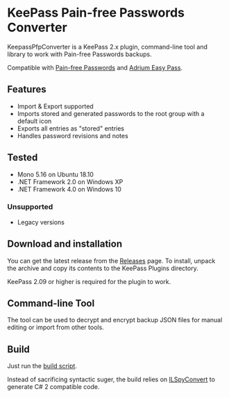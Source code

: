 # KeePass Pain-free Passwords Converter

KeepassPfpConverter is a KeePass 2.x plugin, command-line tool and library
to work with Pain-free Passwords backups.

Compatible with [Pain-free Passwords](https://pfp.works) and [Adrium Easy Pass](https://github.com/adrium/easypass).

## Features

* Import & Export supported
* Imports stored and generated passwords to the root group with a default icon
* Exports all entries as "stored" entries
* Handles password revisions and notes

## Tested

* Mono 5.16 on Ubuntu 18.10
* .NET Framework 2.0 on Windows XP
* .NET Framework 4.0 on Windows 10

### Unsupported

* Legacy versions

## Download and installation

You can get the latest release from the [Releases](https://github.com/adrium/KeepassPfpConverter/releases/latest) page. To install, unpack the archive and copy its contents to the KeePass Plugins directory.

KeePass 2.09 or higher is required for the plugin to work.

## Command-line Tool

The tool can be used to decrypt and encrypt backup JSON files
for manual editing or import from other tools.

## Build

Just run the [build script](plgx/build.sh).

Instead of sacrificing syntactic suger, the build relies on [ILSpyConvert](https://github.com/adrium/ILSpyConvert) to generate C# 2 compatible code.
